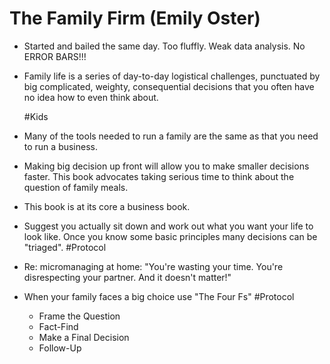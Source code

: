 # The Family Firm (Emily Oster)

- Started and bailed the same day. Too fluffly. Weak data analysis.  No ERROR BARS!!!

- Family life is a series of day-to-day logistical challenges, punctuated by big complicated, weighty, consequential decisions that you often have no idea how to even think about.

  #Kids  

- Many of the tools needed to run a family are the same as that you need to run a business.

- Making big decision up front will allow you to make smaller decisions faster. This book advocates taking serious time to think about the question of family meals.

- This book is at its core a business book.

- Suggest you actually sit down and work out what you want your life to look like. Once you know some basic principles many decisions can be "triaged". #Protocol

- Re: micromanaging at home: "You're wasting your time. You're disrespecting your partner. And it doesn't matter!"

- When your family faces a big choice use "The Four Fs" #Protocol
  - Frame the Question
  - Fact-Find
  - Make a Final Decision
  - Follow-Up
